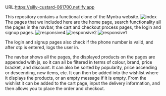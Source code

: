 
URL:https://silly-custard-061700.netlify.app

This repository contains a functional clone of the Myntra website. 
![index](https://user-images.githubusercontent.com/101565845/167443012-23c34429-a537-4648-9736-698de63f9b26.PNG)
The pages that we included here are the home page, search functionality all the pages in the navbar, the cart and checkout process pages, the login and signup pages.
![responsive4](https://user-images.githubusercontent.com/101565845/167443340-b80ddbf0-6175-45d9-b343-4b88ecd88300.PNG)
![responsive2](https://user-images.githubusercontent.com/101565845/167443366-97d9f518-eec2-4248-8481-917973e5c603.PNG)
![responsive1](https://user-images.githubusercontent.com/101565845/167443377-2804f072-57a5-4c29-a04d-24508536abb0.PNG)

The login and signup pages also check if the phone number is valid, and after otp is entered, logs the user in. 


The navbar shows all the pages, the displayed products on the pages are appended with js, so it can all be filtered in terms of colour, brand, price bracket, and discount. It can also be sorted by popularity, price ascending or descending, new items, etc. It can then be added into the wishlist where it displays the products, or an empty message if it is empty. From the wishlist it can be added to the cart page, input the delivery information, and then allows you to place the order and checkout.
